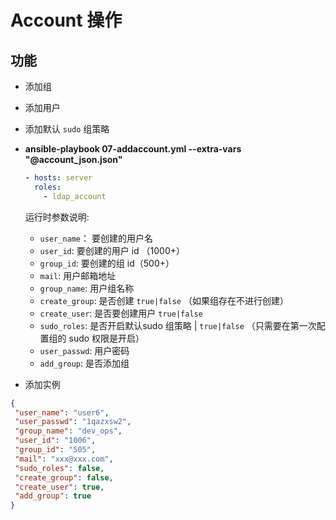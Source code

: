 # Account 操作

## 功能
- 添加组
- 添加用户
- 添加默认 `sudo` 组策略

- **ansible-playbook 07-addaccount.yml  --extra-vars "@account_json.json"**

    ```yaml
    - hosts: server
      roles:
        - ldap_account
    ```
    
    运行时参数说明:
     - `user_name`： 要创建的用户名
     - `user_id`: 要创建的用户 id （1000+）
     - `group_id`: 要创建的组 id（500+）
     - `mail`: 用户邮箱地址
     - `group_name`: 用户组名称
     - `create_group`: 是否创建 `true|false` （如果组存在不进行创建）
     - `create_user`: 是否要创建用户 `true|false`
     - `sudo_roles`: 是否开启默认sudo 组策略 | `true|false` （只需要在第一次配置组的 sudo 权限是开启）
     - `user_passwd`: 用户密码
     - `add_group`: 是否添加组
     
 - 添加实例
 
 ```json
{
  "user_name": "user6",
  "user_passwd": "1qazxsw2",
  "group_name": "dev_ops",
  "user_id": "1006",
  "group_id": "505",
  "mail": "xxx@xxx.com",
  "sudo_roles": false,
  "create_group": false,
  "create_user": true,
  "add_group": true
}
```